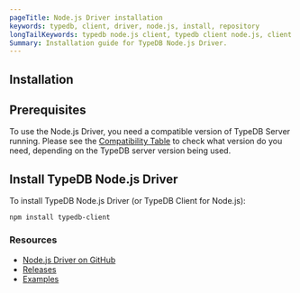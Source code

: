 ```yaml
---
pageTitle: Node.js Driver installation
keywords: typedb, client, driver, node.js, install, repository
longTailKeywords: typedb node.js client, typedb client node.js, client node.js, node.js client
Summary: Installation guide for TypeDB Node.js Driver.
---
```


## Installation

## Prerequisites

To use the Node.js Driver, you need a compatible version of TypeDB Server running. Please see the
[Compatibility Table](01-node-js-overview.md#version-compatibility) to check what version do you need, depending on the TypeDB 
server version being used.

## Install TypeDB Node.js Driver

To install TypeDB Node.js Driver (or TypeDB Client for Node.js):

```
npm install typedb-client
```

### Resources

- [Node.js Driver on GitHub](https://github.com/vaticle/typedb-client-nodejs)
- [Releases](https://github.com/vaticle/typedb-client-nodejs/releases)
- [Examples](https://github.com/vaticle/typedb-examples)
